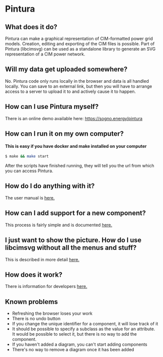 # Pintura

## What does it do?
 
Pintura can make a graphical representation of CIM-formatted power grid models.
Creation, editing and exporting of the CIM files is possible.
Part of Pintura (libcimsvg) can be used as a standalone library to generate an SVG
representation of a CIM power network.

## Will my data get uploaded somewhere?

No. Pintura code only runs locally in the browser and data is all handled locally. You can save to an external
link, but then you will have to arrange access to a server to upload it to and actively cause it to happen.

## How can I use Pintura myself?

There is an online demo available here: https://sogno.energy/pintura

## How can I run it on my own computer?

#### This is easy if you have docker and make installed on your computer

```bash
$ make && make start
```

After the scripts have finished running, they will tell you the url from which you can access Pintura.

## How do I do anything with it?

The user manual is [here.](docs/Manual.md)

## How can I add support for a new component?

This process is fairly simple and is documented [here.](docs/AddingComponent.md)

## I just want to show the picture. How do I use libcimsvg without all the menus and stuff?

This is described in more detail [here.](docs/UsingLibcimsvg.md)

## How does it work?

There is information for developers [here.](docs/Development.md)

## Known problems

* Refreshing the browser loses your work
* There is no undo button
* If you change the unique identifier for a component, it will lose track of it
* It should be possible to specify a subclass as the value for an attribute. It would be possible
to select it, but there is no way to add the component.
* If you haven't added a diagram, you can't start adding components
* There's no way to remove a diagram once it has been added


